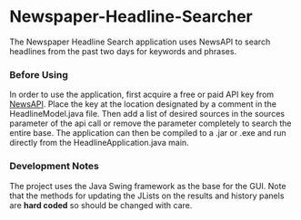 # Newspaper-Headline-Searcher

The Newspaper Headline Search application uses NewsAPI to search headlines from the past two days for keywords and phrases.

### Before Using

In order to use the application, first acquire a free or paid API key from [NewsAPI](newsapi.org). Place the key at the location designated by a comment in the HeadlineModel.java file.
Then add a list of desired sources in the sources parameter of the api call or remove the parameter completely to search the entire base. The application can then be compiled to a .jar or .exe and run directly from the HeadlineApplication.java main.

### Development Notes

The project uses the Java Swing framework as the base for the GUI. Note that the methods for updating the JLists on the results and history panels are **hard coded** so should be changed with care.
